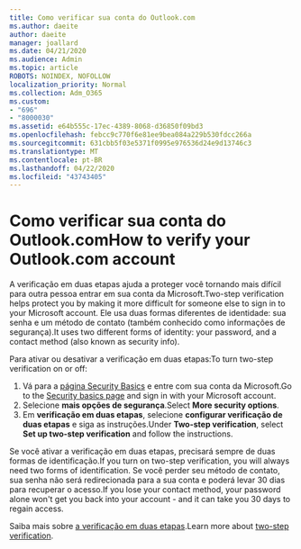 ```yaml
---
title: Como verificar sua conta do Outlook.com
ms.author: daeite
author: daeite
manager: joallard
ms.date: 04/21/2020
ms.audience: Admin
ms.topic: article
ROBOTS: NOINDEX, NOFOLLOW
localization_priority: Normal
ms.collection: Adm_O365
ms.custom:
- "696"
- "8000030"
ms.assetid: e64b555c-17ec-4389-8068-d36850f09bd3
ms.openlocfilehash: febcc9c770f6e81ee9bea084a229b530fdcc266a
ms.sourcegitcommit: 631cbb5f03e5371f0995e976536d24e9d13746c3
ms.translationtype: MT
ms.contentlocale: pt-BR
ms.lasthandoff: 04/22/2020
ms.locfileid: "43743405"
---
```

# <a name="how-to-verify-your-outlookcom-account"></a><span data-ttu-id="cdc5e-102">Como verificar sua conta do Outlook.com</span><span class="sxs-lookup"><span data-stu-id="cdc5e-102">How to verify your Outlook.com account</span></span>

<span data-ttu-id="cdc5e-103">A verificação em duas etapas ajuda a proteger você tornando mais difícil para outra pessoa entrar em sua conta da Microsoft.</span><span class="sxs-lookup"><span data-stu-id="cdc5e-103">Two-step verification helps protect you by making it more difficult for someone else to sign in to your Microsoft account.</span></span> <span data-ttu-id="cdc5e-104">Ele usa duas formas diferentes de identidade: sua senha e um método de contato (também conhecido como informações de segurança).</span><span class="sxs-lookup"><span data-stu-id="cdc5e-104">It uses two different forms of identity: your password, and a contact method (also known as security info).</span></span>
  
<span data-ttu-id="cdc5e-105">Para ativar ou desativar a verificação em duas etapas:</span><span class="sxs-lookup"><span data-stu-id="cdc5e-105">To turn two-step verification on or off:</span></span>
  
1. <span data-ttu-id="cdc5e-106">Vá para a [página Security Basics](https://go.microsoft.com/fwlink/?linkid=842325) e entre com sua conta da Microsoft.</span><span class="sxs-lookup"><span data-stu-id="cdc5e-106">Go to the [Security basics page](https://go.microsoft.com/fwlink/?linkid=842325) and sign in with your Microsoft account.</span></span>
2. <span data-ttu-id="cdc5e-107">Selecione **mais opções de segurança**.</span><span class="sxs-lookup"><span data-stu-id="cdc5e-107">Select **More security options**.</span></span>
3. <span data-ttu-id="cdc5e-108">Em **verificação em duas etapas**, selecione **configurar verificação de duas etapas** e siga as instruções.</span><span class="sxs-lookup"><span data-stu-id="cdc5e-108">Under **Two-step verification**, select **Set up two-step verification** and follow the instructions.</span></span>

<span data-ttu-id="cdc5e-109">Se você ativar a verificação em duas etapas, precisará sempre de duas formas de identificação.</span><span class="sxs-lookup"><span data-stu-id="cdc5e-109">If you turn on two-step verification, you will always need two forms of identification.</span></span> <span data-ttu-id="cdc5e-110">Se você perder seu método de contato, sua senha não será redirecionada para a sua conta e poderá levar 30 dias para recuperar o acesso.</span><span class="sxs-lookup"><span data-stu-id="cdc5e-110">If you lose your contact method, your password alone won't get you back into your account - and it can take you 30 days to regain access.</span></span>
  
<span data-ttu-id="cdc5e-111">Saiba mais sobre [a verificação em duas etapas](https://go.microsoft.com/fwlink/?linkid=872270).</span><span class="sxs-lookup"><span data-stu-id="cdc5e-111">Learn more about [two-step verification](https://go.microsoft.com/fwlink/?linkid=872270).</span></span>
  